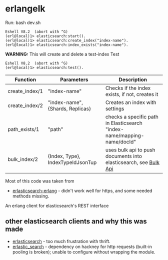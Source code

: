 # erlangelk

Run:
    bash dev.sh
    
    Eshell V8.2  (abort with ^G)
    (erl@local)1> elasticsearch:start().
    (erl@local)1> elasticsearch:create_index("index-name").
    (erl@local)1> elasticsearch:index_exists("index-name").

**WARNING:**  This will create and delete a test-index
    Test
    
    Eshell V8.2  (abort with ^G)
    (erl@local)1> elasticsearch:test().
    

Function | Parameters | Description
----- | ----------- | --------
create_index/1 | "index-name" | Checks if the index exists, if not, creates it
create_index/2 | "index-name", {Shards, Replicas}  | Creates an index with settings
path_exists/1 | "path" | checks a specific path in Elasticsearch "index-name/mapping-name/docId"
bulk_index/2 | {Index, Type}, IndexTypeIdJsonTup | uses bulk api to push documents into elasticsearch, see [Bulk Api](https://www.elastic.co/guide/en/elasticsearch/reference/2.4/docs-bulk.html)



Most of this code was taken from 

* [erlasticsearch-erlang](https://github.com/snorecone/elasticsearch-erlang) - didn't work well for https, and some needed methods missing.


An erlang client for elasticsearch's REST interface

## other elasticsearch clients and why this was made

* [erlasticsearch](https://github.com/dieswaytoofast/erlasticsearch) - too much frustration with thrift.
* [erlastic_search](https://github.com/tsloughter/erlastic_search) - dependency on hackney for http requests (built-in pooling is broken); unable to configure without wrapping the module.

